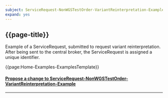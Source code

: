 ```yaml
---
subject: ServiceRequest-NonWGSTestOrder-VariantReinterpretation-Example
expand: yes
---
```



## {{page-title}}

Example of a ServiceRequest, submitted to request variant reinterpretation. After being sent to the central broker, the ServiceRequest is assigned a unique identifier.

{{page:Home-Examples-ExamplesTemplate}}


<div id="Feedback" class="tabcontent">
<h4><a href='https://simplifier.net/NHS-Digital-FHIR-Genomics-Implementation-Guide/ServiceRequest-NonWGSTestOrder-VariantReinterpretation-Example/~issues?level=File' target="_blank">Propose a change to ServiceRequest-NonWGSTestOrder-VariantReinterpretation-Example</a></h4>
</div>

---